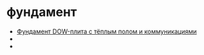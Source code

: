 # фундамент

 * [Фундамент DOW-плита с тёплым полом и коммуникациями](https://www.youtube.com/watch?v=Be8su7Or0nU)
 * []()
 * []()